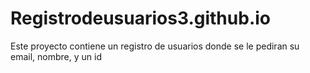 # Registrodeusuarios3.github.io
Este proyecto contiene un registro de usuarios donde se le pediran su email, nombre, y un id
